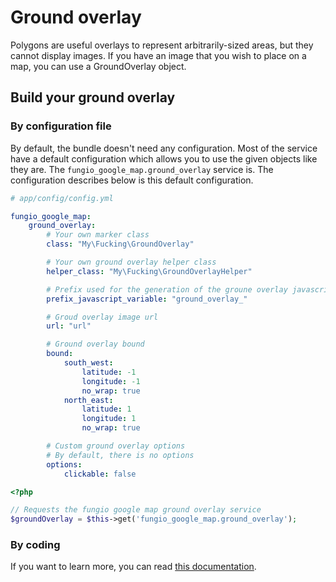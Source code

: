 # Ground overlay

Polygons are useful overlays to represent arbitrarily-sized areas, but they cannot display images. If you have an
image that you wish to place on a map, you can use a GroundOverlay object.

## Build your ground overlay

### By configuration file

By default, the bundle doesn't need any configuration. Most of the service have a default configuration which allows
you to use the given objects like they are. The ``fungio_google_map.ground_overlay`` service is. The configuration
describes below is this default configuration.

```yaml
# app/config/config.yml

fungio_google_map:
    ground_overlay:
        # Your own marker class
        class: "My\Fucking\GroundOverlay"

        # Your own ground overlay helper class
        helper_class: "My\Fucking\GroundOverlayHelper"

        # Prefix used for the generation of the groune overlay javascript variable
        prefix_javascript_variable: "ground_overlay_"

        # Groud overlay image url
        url: "url"

        # Ground overlay bound
        bound:
            south_west:
                latitude: -1
                longitude: -1
                no_wrap: true
            north_east:
                latitude: 1
                longitude: 1
                no_wrap: true

        # Custom ground overlay options
        # By default, there is no options
        options:
            clickable: false
```

``` php
<?php

// Requests the fungio google map ground overlay service
$groundOverlay = $this->get('fungio_google_map.ground_overlay');
```

### By coding

If you want to learn more, you can read
[this documentation](https://github.com/fungio/fungio-google-map/blob/master/doc/usage/overlays/ground_overlay.md).
